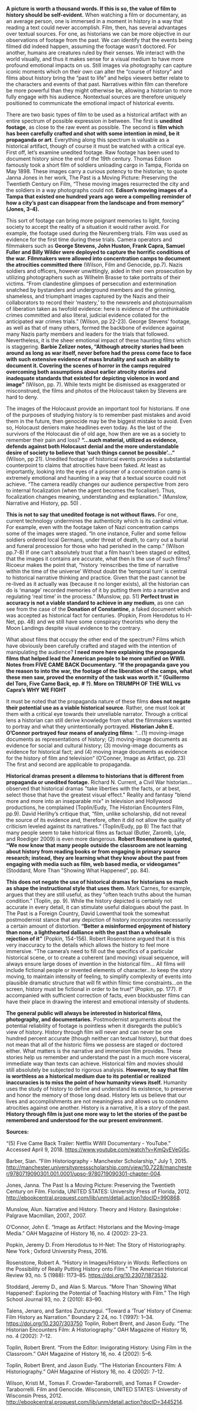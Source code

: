 **A picture is worth a thousand words. If this is so, the value of film to history should be self-evident.** When watching a film or documentary, as an average person, one is immersed in a moment in history in a way that reading a text could never accomplish. Film, then, has several advantages over textual sources. For one, as historians we can be more objective in our observations of footage from the past. We can identify that the events being filmed did indeed happen, assuming the footage wasn’t doctored. For another, humans are creatures ruled by their senses. We interact with the world visually, and thus it makes sense for a visual medium to have more profound emotional impacts on us. Still images via photography can capture iconic moments which on their own can alter the “course of history” and films about history bring the “past to life” and helps viewers better relate to the characters and events of that past. Narratives within film can therefore be more powerful than they might otherwise be, allowing a historian to more fully engage with his audience. Nontextual sources are therefore uniquely positioned to communicate the emotional impact of historical events. 
	
There are two basic types of film to be used as a historical artifact with an entire spectrum of possible expression in between. The first is **unedited footage**, as close to the raw event as possible. The second is **film which has been carefully crafted and shot with some intention in mind, be it propaganda or art**. Everything along this spectrum is valuable as a historical artifact, though of course it must be watched with a critical eye. First off, let’s examine unedited footage. Raw footage has been used to document history since the end of the 19th century. Thomas Edison famously took a short film of soldiers unloading cargo in Tampa, Florida on May 1898. These images carry a curious potency to the historian; to quote Janna Jones in her work, The Past is a Moving Picture: Preserving the Twentieth Century on Film, “These moving images resurrected the city and the soldiers in a way photographs could not. **Edison’s moving images of a Tampa that existed one hundred years ago were a compelling reminder of how a city’s past can disappear from the landscape and from memory” (Jones, 3-4).**

This sort of footage can bring more poignant memories to light, forcing society to accept the reality of a situation it would rather avoid. For example, the footage used during the Neuremberg trials. Film was used as evidence for the first time during these trials. Camera operators and filmmakers such as **George Stevens, John Huston, Frank Capra, Samuel Fuller and Billy Wilder were deployed to capture the horrific conditions of the war. Filmmakers were allowed into concentration camps to document the atrocities committed there** (Wilson, Film and Genocide, pp.7). Nazis soldiers and officers, however unwittingly, aided in their own prosecution by utilizing photographers such as Wilhelm Brasse to take portraits of their victims. “From clandestine glimpses of persecution and extermination snatched by bystanders and underground members and the grinning, shameless, and triumphant images captured by the Nazis and their collaborators to record their ‘mastery,’ to the newsreels and photojournalism of liberation taken as twofold evidence: here is evidence of the unthinkable crimes committed and also literal, judicial evidence collated for the anticipated war crimes trials.” (Wilson, pp 22-23). George Stevens’ footage, as well as that of many others, formed the backbone of evidence against many Nazis party members and leaders for the trials that followed. Nevertheless, it is the sheer emotional impact of these haunting films which is staggering. **Barbie Zelizer notes, “Although atrocity stories had been around as long as war itself, never before had the press come face to face with such extensive evidence of mass brutality and such an ability to document it. Covering the scenes of horror in the camps required overcoming both assumptions about earlier atrocity stories and inadequate standards that existed for depicting violence in word and image”** (Wilson, pp. 7). While texts might be dismissed as exaggerated or misconstrued, the films and photos of the Holocaust taken by Stevens are hard to deny.

The images of the Holocaust provide an important tool for historians. If one of the purposes of studying history is to remember past mistakes and avoid them in the future, then genocide may be the biggest mistake to avoid. Even so, Holocaust deniers make headlines even today. As the last of the survivors of the Holocaust die of old age, how then are we as a society to remember their pain and loss? **“…such material, utilized as evidence, defends against both Holocaust denial and the more understandable desire of society to believe that ‘such things cannot be possible’…”** (Wilson, pp 21). Unedited footage of historical events provides a substantial counterpoint to claims that atrocities have been faked. At least as importantly, looking into the eyes of a prisoner of a concentration camp is extremely emotional and haunting in a way that a textual source could not achieve. “The camera readily changes our audience perspective from zero to internal focalization (when the agent becomes the focaliser). Thus, focalization changes meaning, understanding and explanation.” (Munslow, Narrative and History, pp. 50) .

**This is not to say that unedited footage is not without flaws.** For one, current technology undermines the authenticity which is its cardinal virtue. For example, even with the footage taken of Nazi concentration camps some of the images were staged. “In one instance, Fuller and some fellow soldiers ordered local Germans, under threat of death, to carry out a burial and funeral procession for those who had perished in the camp.” (Wilson pp.7-8) If one can’t absolutely trust that a film hasn’t been staged or edited, that the images it contains are accurate, what then is the use of such films? Ricoeur makes the point that, “history ‘reinscribes the time of narrative within the time of the universe’ Without doubt the ‘temporal turn’ is central to historical narrative thinking and practice. Given that the past cannot be re-lived as it actually was (because it no longer exists), all the historian can do is ‘manage’ recorded memories of it by putting them into a narrative and regulating ‘real time’ in the process.” (Munslow, pp. 51) **Perfect trust in accuracy is not a viable standard to achieve in any medium**, as one can see from the case of the **Donation of Constantine**, a faked document which was accepted as historical fact for centuries. (Popkin, From Herodotus to H-Net, pp. 48) and we still have some conspiracy theorists who deny the Moon Landings despite visual evidence to the contrary. 

What about films that occupy the other end of the spectrum? Films which have obviously been carefully crafted and staged with the intention of manipulating the audience? **I need more here explaining the propaganda films that helped lead the American people to be more unified on WWII. Notes from FIVE CAME BACK Documentary. “If the propaganda gave you the reason to into the war, the footage of the liberation of the camps, what these men saw, proved the enormity of the task was worth it.” (Guillermo del Toro, Five Came Back, ep. # ?). More on TRIUMPH OF THE WILL vs Capra’s WHY WE FIGHT**

It must be noted that the propaganda nature of these films **does not negate their potential use as a viable historical source**. Rather, one must look at them with a critical eye towards their unreliable narrator. Through a critical lens a historian can still derive knowledge from what the filmmakers wanted to portray and what they unintentionally portrayed. **Historian John E. O’Connor portrayed four means of analyzing films**: “…(1) moving-image documents as representations of history; (2) moving-image documents as evidence for social and cultural history; (3) moving-image documents as evidence for historical fact; and (4) moving image documents as evidence for the history of film and television” (O’Conner, Image as Artifact, pp. 23) The first and second are applicable to propaganda.

**Historical dramas present a dilemma to historians that is different from propaganda or unedited footage.** Richard N. Current, a Civil War historian…observed that historical dramas "take liberties with the facts, or at best, select those that have the greatest visual effect." Reality and fantasy "blend more and more into an inseparable mix" in television and Hollywood productions, he complained (Toplin/Eudy, The Historian Encounters Film, pp.9). David  Herlihy’s critique that, “film, unlike scholarship, did not reveal the source of its evidence and, therefore, often it did not allow the quality of criticism leveled against its narratives.” (Toplin/Eudy, pp 8) The fact that many people seem to take historical films as factual (Butler, Zaromb, Lyle, and Roediger 2009) is even more dangerous. **Robert Rosenstone is quoted, “We now know that many people outside the classroom are not learning about history from reading books or from engaging in primary source research; instead, they are learning what they know about the past from engaging with media such as film, web based media, or videogames”** (Stoddard, More Than "Showing What Happened", pp. 84).

**This does not negate the use of historical dramas for historians so much as shape the instructional style that uses them.** Mark Carnes, for example, argues that they are still useful, as they “often teach truths about the human condition.” (Toplin, pp. 9). While the history depicted is certainly not accurate in every detail, it can stimulate useful dialogues about the past. In The Past is a Foreign Country, David Lowenthal took the somewhat postmodernist stance that any depiction of history incorporates necessarily a certain amount of distortion. **“Better a misinformed enjoyment of history than none, a lighthearted dalliance with the past than a wholesale rejection of it”** (Popkin, 154-156). Robert Rosenstone argued that it is this very inaccuracy to the details which allows the history to feel more immersive. “The camera’s need to fill out the specifics of a particular historical scene, or to create a coherent (and moving) visual sequence, will always ensure large doses of invention in the historical film… All films will include fictional people or invented elements of character…to keep the story moving, to maintain intensity of feeling, to simplify complexity of events into plausible dramatic structure that will fit within filmic time constraints…on the screen, history must be fictional in order to be true!” (Popkin, pp. 177). If accompanied with sufficient correction of facts, even blockbuster films can have their place in drawing the interest and emotional intensity of students. 

**The general public will always be interested in historical films, photography, and documentaries.** Postmodernist arguments about the potential reliability of footage is pointless when it disregards the public’s view of history. History through film will never and can never be one hundred percent accurate (though neither can textual history), but that does not mean that all of the historic films we possess are staged or doctored either. What matters is the narrative and immersion film provides. These stories help us remember and understand the past in a much more visceral, immediate way than texts can achieve. Historical film and movies should still absolutely be subjected to rigorous analysis. **However, to say that film is worthless as a historical medium due to its potential or realized inaccuracies is to miss the point of how humanity views itself.** Humanity uses the study of history to define and understand its existence, to preserve and honor the memory of those long dead. History lets us believe that our lives and accomplishments are not meaningless and allows us to condemn atrocities against one another. History is a narrative, it is a story of the past. **History through film is just one more way to let the stories of the past be remembered and understood for the our present environment.**


**Sources:**

“(5) Five Came Back Trailer: Netflix WWII Documentary - YouTube.” Accessed April 9, 2018. https://www.youtube.com/watch?v=KmQvEVeGj5c.

Barber, Sian. “Film Historiography - Manchester Scholarship,” July 1, 2015. http://manchester.universitypressscholarship.com/view/10.7228/manchester/9780719090301.001.0001/upso-9780719090301-chapter-004.

Jones, Janna. The Past Is a Moving Picture: Preserving the Twentieth Century on Film. Florida, UNITED STATES: University Press of Florida, 2012. http://ebookcentral.proquest.com/lib/unm/detail.action?docID=990868.

Munslow, Alun. Narrative and History. Theory and History. Basingstoke : Palgrave Macmillan, 2007., 2007.

O’Connor, John E. “Image as Artifact: Historians and the Moving-Image Media.” OAH Magazine of History 16, no. 4 (2002): 23–23.

Popkin, Jeremy D. From Herodotus to H-Net: The Story of Historiography. New York ; Oxford University Press, 2016.

Rosenstone, Robert A. “History in Images/History in Words: Reflections on the Possibility of Really Putting History onto Film.” The American Historical Review 93, no. 5 (1988): 1173–85. https://doi.org/10.2307/1873532.

Stoddard, Jeremy D., and Alan S. Marcus. “More Than ‘Showing What Happened’: Exploring the Potential of Teaching History with Film.” The High School Journal 93, no. 2 (2010): 83–90.

Talens, Jenaro, and Santos Zunzunegui. “Toward a ‘True’ History of Cinema: Film History as Narration.” Boundary 2 24, no. 1 (1997): 1–34. https://doi.org/10.2307/303750
Toplin, Robert Brent, and Jason Eudy. “The Historian Encounters Film: A Historiography.” OAH Magazine of History 16, no. 4 (2002): 7–12.

Toplin, Robert Brent. “From the Editor: Invigorating History: Using Film in the Classroom.” OAH Magazine of History 16, no. 4 (2002): 5–6.

Toplin, Robert Brent, and Jason Eudy. “The Historian Encounters Film: A Historiography.” OAH Magazine of History 16, no. 4 (2002): 7–12.

Wilson, Kristi M., Tomas F. Crowder-Taraborrelli, and Tomas F Crowder-Taraborrelli. Film and Genocide. Wisconsin, UNITED STATES: University of Wisconsin Press, 2012. http://ebookcentral.proquest.com/lib/unm/detail.action?docID=3445214.

